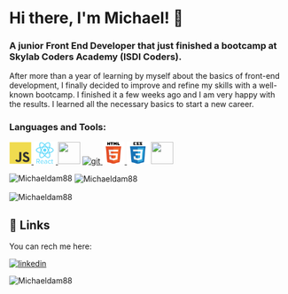 # Hi there, I'm Michael! 👋


### A junior Front End Developer that just finished a bootcamp at Skylab Coders Academy (ISDI Coders).

After more than a year of learning by myself about the basics of front-end development, I finally decided to improve and refine my skills with a well-known bootcamp. I finished it a few weeks ago and I am very happy with the results. I learned all the necessary basics to start a new career.


<h3 align="left">Languages and Tools:</h3>
<p align="left"> 

<a href="https://developer.mozilla.org/en-US/docs/Web/JavaScript" target="_blank" rel="noreferrer"> <img src="https://raw.githubusercontent.com/devicons/devicon/master/icons/javascript/javascript-original.svg" alt="javascript" width="40" height="40"/>
</a>
<a href="https://reactjs.org/" target="_blank" rel="noreferrer"> <img src="https://raw.githubusercontent.com/devicons/devicon/master/icons/react/react-original-wordmark.svg" alt="react" width="40" height="40"/> <img src="https://cdn.jsdelivr.net/gh/devicons/devicon/icons/typescript/typescript-original.svg" width="40" height="40" /></a> <a href="https://git-scm.com/" target="_blank" rel="noreferrer"> <img src="https://www.vectorlogo.zone/logos/git-scm/git-scm-icon.svg" alt="git" width="40" height="40"/> </a> <a href="https://www.w3.org/html/" target="_blank" rel="noreferrer"> <img src="https://raw.githubusercontent.com/devicons/devicon/master/icons/html5/html5-original-wordmark.svg" alt="html5" width="40" height="40"/> </a><a href="https://www.w3schools.com/css/" target="_blank" rel="noreferrer"> <img src="https://raw.githubusercontent.com/devicons/devicon/master/icons/css3/css3-original-wordmark.svg" alt="css3" width="40" height="40"/></a> 
  <img src="https://cdn.jsdelivr.net/gh/devicons/devicon/icons/sass/sass-original.svg" width="40" height="40" />   
</p>




<p><img align="left" src="https://github-readme-stats.vercel.app/api/top-langs?username=Michaeldam88&show_icons=true&locale=en&layout=compact" alt="Michaeldam88" /></p>

<p>&nbsp;<img align="center" src="https://github-readme-stats.vercel.app/api?username=Michaeldam88&show_icons=true&locale=en" alt="Michaeldam88" /></p>

<p><img align="center" src="https://github-readme-streak-stats.herokuapp.com/?user=Michaeldam88&" alt="Michaeldam88" /></p>

## 🔗 Links

You can rech me here:

[![linkedin](https://img.shields.io/badge/linkedin-0A66C2?style=for-the-badge&logo=linkedin&logoColor=white)](https://www.linkedin.com/in/michael-d-7246279b/)


<p align="left"> <img src="https://komarev.com/ghpvc/?username=Michaeldam88&label=Profile%20views&color=0e75b6&style=flat" alt="Michaeldam88" /> </p>
